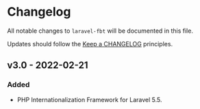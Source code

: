# Changelog

All notable changes to `laravel-fbt` will be documented in this file.

Updates should follow the [Keep a CHANGELOG](http://keepachangelog.com/) principles.

## v3.0 - 2022-02-21

### Added
- PHP Internationalization Framework for Laravel 5.5.
